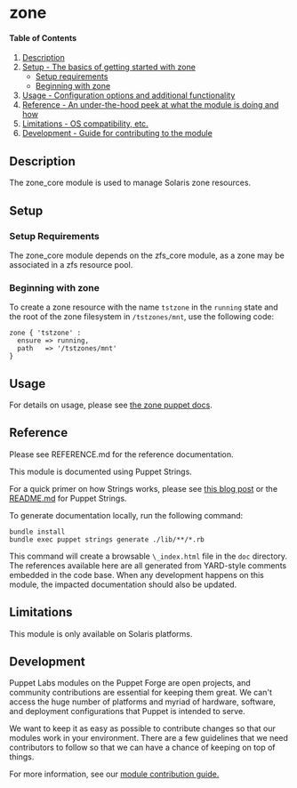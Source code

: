 # zone

#### Table of Contents

1. [Description](#description)
2. [Setup - The basics of getting started with zone](#setup)
    * [Setup requirements](#setup-requirements)
    * [Beginning with zone](#beginning-with-zone)
3. [Usage - Configuration options and additional functionality](#usage)
4. [Reference - An under-the-hood peek at what the module is doing and how](#reference)
5. [Limitations - OS compatibility, etc.](#limitations)
6. [Development - Guide for contributing to the module](#development)

## Description

The zone_core module is used to manage Solaris zone resources.

## Setup

### Setup Requirements

The zone_core module depends on the zfs_core module, as a zone may be associated in a zfs resource pool.

### Beginning with zone

To create a zone resource with the name `tstzone` in the `running` state and the root of the zone filesystem in `/tstzones/mnt`, use the following code:

```
zone { 'tstzone' :
  ensure => running,
  path   => '/tstzones/mnt'
}
```

## Usage

For details on usage, please see [the zone puppet docs](https://puppet.com/docs/puppet/latest/types/zone.html).

## Reference

Please see REFERENCE.md for the reference documentation.

This module is documented using Puppet Strings.

For a quick primer on how Strings works, please see [this blog post](https://puppet.com/blog/using-puppet-strings-generate-great-documentation-puppet-modules) or the [README.md](https://github.com/puppetlabs/puppet-strings/blob/master/README.md) for Puppet Strings.

To generate documentation locally, run the following command:

```
bundle install
bundle exec puppet strings generate ./lib/**/*.rb
```

This command will create a browsable `\_index.html` file in the `doc` directory. The references available here are all generated from YARD-style comments embedded in the code base. When any development happens on this module, the impacted documentation should also be updated.

## Limitations

This module is only available on Solaris platforms.

## Development

Puppet Labs modules on the Puppet Forge are open projects, and community contributions are essential for keeping them great. We can't access the huge number of platforms and myriad of hardware, software, and deployment configurations that Puppet is intended to serve.

We want to keep it as easy as possible to contribute changes so that our modules work in your environment. There are a few guidelines that we need contributors to follow so that we can have a chance of keeping on top of things.

For more information, see our [module contribution guide.](https://docs.puppetlabs.com/forge/contributing.html)
